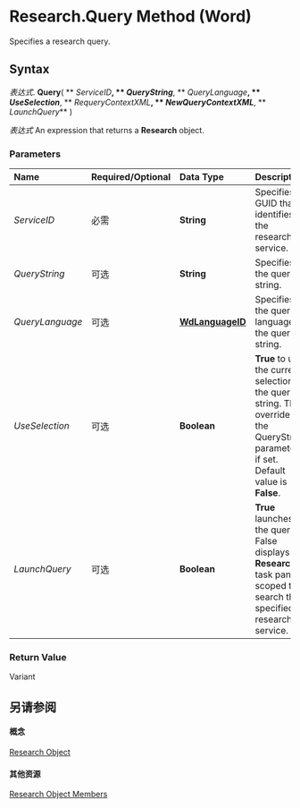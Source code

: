 
# Research.Query Method (Word)

Specifies a research query.


## Syntax

 _表达式_. **Query**( ** _ServiceID_**, ** _QueryString_**, ** _QueryLanguage_**, ** _UseSelection_**, ** _RequeryContextXML_**, ** _NewQueryContextXML_**, ** _LaunchQuery_** )

 _表达式_ An expression that returns a **Research** object.


### Parameters



|**Name**|**Required/Optional**|**Data Type**|**Description**|
|:-----|:-----|:-----|:-----|
| _ServiceID_|必需|**String**|Specifies a GUID that identifies the research service.|
| _QueryString_|可选|**String**|Specifies the query string.|
| _QueryLanguage_|可选|**[WdLanguageID](9b3ef147-95f3-0eb6-db0c-0166fe7d2da2.md)**|Specifies the query language of the query string.|
| _UseSelection_|可选|**Boolean**|**True** to use the current selection as the query string. This overrides the QueryString parameter if set. Default value is **False**.|
| _LaunchQuery_|可选|**Boolean**|**True** launches the query. False displays the **Research** task pane scoped to search the specified research service.|

### Return Value

Variant


## 另请参阅


#### 概念


[Research Object](454e1fd6-0e52-84df-7d15-04fda00b177b.md)
#### 其他资源


[Research Object Members](http://msdn.microsoft.com/library/722f2efb-0c14-da6b-1173-29bab5f28928%28Office.15%29.aspx)